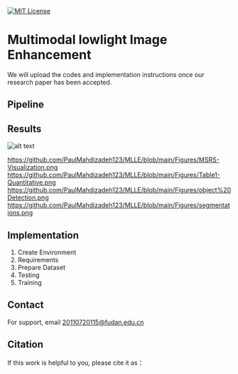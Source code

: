 


[![MIT License](https://img.shields.io/badge/License-MIT-green.svg)](https://choosealicense.com/licenses/mit/)



# Multimodal lowlight Image Enhancement

We will upload the codes and implementation instructions once our research paper has been accepted.

 

## Pipeline

## Results
![alt text]([http://url/to/img.png](https://github.com/PaulMahdizadeh123/MLLE/blob/main/Figures/LLVIP-Visualization.png))

https://github.com/PaulMahdizadeh123/MLLE/blob/main/Figures/MSRS-Visualization.png
https://github.com/PaulMahdizadeh123/MLLE/blob/main/Figures/Table1-Quantitative.png
https://github.com/PaulMahdizadeh123/MLLE/blob/main/Figures/object%20Detection.png
https://github.com/PaulMahdizadeh123/MLLE/blob/main/Figures/segmentations.png

## Implementation 
1. Create Environment
2. Requirements
3. Prepare Dataset
4. Testing
5. Training

## Contact
For support, email 20110720115@fudan.edu.cn


## Citation
If this work is helpful to you, please cite it as：





